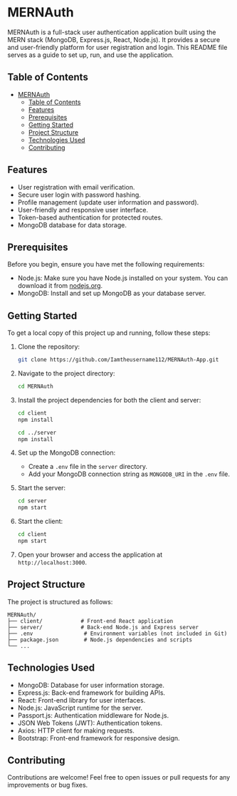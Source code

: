 # MERNAuth

MERNAuth is a full-stack user authentication application built using the MERN stack (MongoDB, Express.js, React, Node.js). It provides a secure and user-friendly platform for user registration and login. This README file serves as a guide to set up, run, and use the application.

## Table of Contents

- [MERNAuth](#mernauth)
  - [Table of Contents](#table-of-contents)
  - [Features](#features)
  - [Prerequisites](#prerequisites)
  - [Getting Started](#getting-started)
  - [Project Structure](#project-structure)
  - [Technologies Used](#technologies-used)
  - [Contributing](#contributing)

## Features

- User registration with email verification.
- Secure user login with password hashing.
- Profile management (update user information and password).
- User-friendly and responsive user interface.
- Token-based authentication for protected routes.
- MongoDB database for data storage.

## Prerequisites

Before you begin, ensure you have met the following requirements:

- Node.js: Make sure you have Node.js installed on your system. You can download it from [nodejs.org](https://nodejs.org/).
- MongoDB: Install and set up MongoDB as your database server.

## Getting Started

To get a local copy of this project up and running, follow these steps:

1. Clone the repository:

   ```bash
   git clone https://github.com/Iamtheusername112/MERNAuth-App.git
   ```

2. Navigate to the project directory:

   ```bash
   cd MERNAuth
   ```

3. Install the project dependencies for both the client and server:

   ```bash
   cd client
   npm install

   cd ../server
   npm install
   ```

4. Set up the MongoDB connection:

   - Create a `.env` file in the `server` directory.
   - Add your MongoDB connection string as `MONGODB_URI` in the `.env` file.

5. Start the server:

   ```bash
   cd server
   npm start
   ```

6. Start the client:

   ```bash
   cd client
   npm start
   ```

7. Open your browser and access the application at `http://localhost:3000`.

## Project Structure

The project is structured as follows:

```
MERNAuth/
├── client/            # Front-end React application
├── server/            # Back-end Node.js and Express server
├── .env                # Environment variables (not included in Git)
├── package.json        # Node.js dependencies and scripts
└── ...
```

## Technologies Used

- MongoDB: Database for user information storage.
- Express.js: Back-end framework for building APIs.
- React: Front-end library for user interfaces.
- Node.js: JavaScript runtime for the server.
- Passport.js: Authentication middleware for Node.js.
- JSON Web Tokens (JWT): Authentication tokens.
- Axios: HTTP client for making requests.
- Bootstrap: Front-end framework for responsive design.

## Contributing

Contributions are welcome! Feel free to open issues or pull requests for any improvements or bug fixes.

